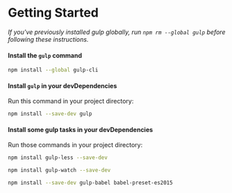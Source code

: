 # Getting Started

*If you've previously installed gulp globally, run `npm rm --global gulp` before following these instructions.*

#### Install the `gulp` command

```sh
npm install --global gulp-cli
```

#### Install `gulp` in your devDependencies

Run this command in your project directory:

```sh
npm install --save-dev gulp
```

#### Install some gulp tasks in your devDependencies

Run those commands in your project directory:

```sh
npm install gulp-less --save-dev
```

```sh
npm install gulp-watch --save-dev
```

```sh
npm install --save-dev gulp-babel babel-preset-es2015
```

